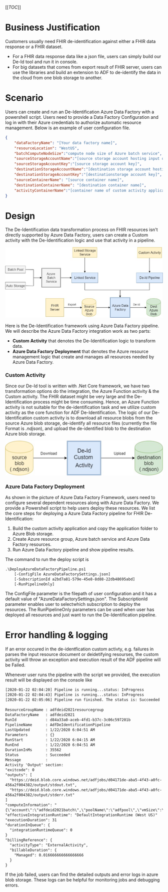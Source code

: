 [[_TOC_]]

# Business Justification
Customers usually need FHIR de-identification against either a FHIR data response or a FHIR dataset.
* For a FHIR data response data like a json file, users can simply build our De-Id tool and run it in console.
* For big datasets that comes from export result of FHIR server, users can use the libraries and build an extension to ADF to de-identify the data in the cloud from one blob storage to another.

# Scenario
Users can create and run an De-Identification Azure Data Factory with a powershell script. Users need to provide a Data Factory Configuration and log in with their Azure credentials to authorize automatic resource management. Below is an example of user configuration file.
```json
{
    "dataFactoryName": "[Your data factory name]",
    "resourceLocation": "WestUS",
    "batchComputeNodeSize":"compute node size of Azure batch service",
    "sourceStorageAccountName":"[source storage account hosting input data, activity application]",
    "sourceStorageAccountKey":"[source storage account key]",
    "destinationStorageAccountName":"[destination storage account hosting output data]",
    "destinationStorageAccountKey":"[destinationstorage account key]",
    "sourceContainerName": "[source container name]",
    "destinationContainerName": "[destination container name]",
    "activityContainerName":"[container name of custom activity application]"
}
```
# Design
The De-Identification data transformation process on FHIR resources isn't directly supported by Azure Data Factory,
users can create a Custom activity with the De-Identification logic and use that activity in a pipeline. 

![ADF.jpg](/.attachments/ADF-f7f075d6-29ea-4e64-b19b-00b38edba106.jpg)

Here is the De-Identification framework using Azure Data Factory pipeline. 
We will describe the Azure Data Factory integration work as two parts: 
* **Custom Activity** that denotes the De-Identification logic to transform data.
* **Azure Data Factory Deployment** that denotes the Azure resource management logic that create and manages all resources needed by Azure Data Factory.

### Custom Activity
Since our De-Id tool is written with .Net Core framework, we have two transformation options do the integration, the Azure Function activity & the Custom activity. The FHIR dataset might be very large and the De-Identification process might be time consuming. Hence, an Azure Function activity is not suitable for the de-identification task and we utilize custom activity as the core function for ADF De-Identification.
The logic of our De-Identification custom activity is to download all resource blobs from the source Azure blob storage, de-identify all resource files (currently the file Format is *.ndjson*), and upload the de-identified blob to the destination Azure blob storage.

![custom activity.jpg](/.attachments/custom%20activity-bbd3d18c-02f2-4f26-83c6-19b282b418e6.jpg)

### Azure Data Factory Deployment
As shown in the picture of Azure Data Factory Framework, users need to configure several dependent resources along with Azure Data Factory. We provide a Powershell script to help users deploy these resources. We list the core steps for deploying a Azure Data Factory pipeline for FHIR De-Identification:
1. Build the custom activity application and copy the application folder to Azure Blob storage.
2. Create Azure resource group, Azure batch service and Azure Data Factory resources.
3. Run Azure Data Factory pipeline and show pipeline results.

The command to run the deploy script is
```
.\DeployAzureDataFactoryPipeline.ps1 
    [-ConfigFile AzureDataFactorySettings.json]
    [-SubscriptionId a2bd7a81-579e-45e8-8d88-22db48695abd]
    [-RunPipelineOnly]
```
The ConfigFile parameter is the filepath of user configuration and it has a default value of "AzureDataFactorySettings.json". The SubscriptionId parameter enables user to selectwhich subscription to deploy the resources. The RunPipelineOnly parameters can be used when user has deployed all resources and just want to run the De-Identification pipeline.

# Error handling & logging
If an error occured in the de-identfication custom activty, e.g. failures in parses the input resource document or deidetifying resourses, the custom activity will throw an exception and execution result of the ADF pipeline will be Failed.
 
Whenever user runs the pipeline with the script we provided, the execution result will be displayed on the console like
```
[2020-01-22 02:04:20] Pipeline is running...status: InProgress
[2020-01-22 02:04:43] Pipeline is running...status: InProgress
[2020-01-22 02:05:06] Pipeline run finished. The status is: Succeeded

ResourceGroupName : adfdeid2021resourcegroup
DataFactoryName   : adfdeid2021
RunId             : d84a33a0-aceb-4fd1-b37c-3c06c597201b
PipelineName      : AdfDeIdentificationPipeline
LastUpdated       : 1/22/2020 6:04:51 AM
Parameters        : {}
RunStart          : 1/22/2020 6:04:15 AM
RunEnd            : 1/22/2020 6:04:51 AM
DurationInMs      : 35562
Status            : Succeeded
Message           :
Activity 'Output' section:
"exitcode": 0
"outputs": [
  "https://deid.blob.core.windows.net/adfjobs/d04171de-aba5-4f43-a0fc-456a2f004382/output/stdout.txt",
  "https://deid.blob.core.windows.net/adfjobs/d04171de-aba5-4f43-a0fc-456a2f004382/output/stderr.txt"
]
"computeInformation": "{\"account\":\"adfdeid2021batch\",\"poolName\":\"adfpool\",\"vmSize\":\"standard_d1_v2\"}"
"effectiveIntegrationRuntime": "DefaultIntegrationRuntime (West US)"
"executionDuration": 31
"durationInQueue": {
  "integrationRuntimeQueue": 0
}
"billingReference": {
  "activityType": "ExternalActivity",
  "billableDuration": {
    "Managed": 0.016666666666666666
  }
}
```
If the job failed, users can find the detailed outputs and error logs in azure blob storage. These logs can be helpful for monitoring jobs and debugging errors.

